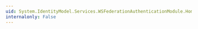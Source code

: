 ```yaml
---
uid: System.IdentityModel.Services.WSFederationAuthenticationModule.HomeRealm
internalonly: False
---
```

